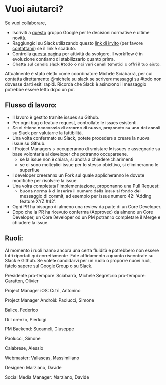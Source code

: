 
# Vuoi aiutarci?

Se vuoi collaborare,

- Iscriviti a [questo](https://groups.google.com/forum/#!forum/noiapp) gruppo Google per le decisioni normative e ultime 
novità.
- Raggiungici su Slack utilizzando questo [link di invito](https://join.slack.com/t/noiapp/shared_invite/zt-dzdakd34-KvCn3HMlebqTH4ewlGamhg) (per favore [contattami](http://linkedin.com/in/msciab)) se il link è scaduto.
- Controlla [questa pagina](todo) per attività da svolgere. Il workflow è in evoluzione contiamo di stabilizzarlo quanto prima. 
- Chatta sul canale slack #todo o nei vari canali tematici e offri il tuo aiuto.

Attualmente è stato eletto come coordinatore Michele Sciabarrà, per cui contatta direttamente @michele su slack se scrivere messaggi su #todo non dovesse darti esiti rapidi. Ricorda che Slack è asincrono il messaggio potrebbe essere letto dopo un po'.


<h2>Flusso di lavoro:</h2>

- Il lavoro è gestito tramite issues su Github.
- Per ogni bug o feature request, controllate le issues esistenti.
- Se si ritiene necessario di crearne di nuove, proponete su uno dei canali su Slack per valutarne la fattibilità.
- Una volta confermato su Slack, potete procedere a creare la nuova issue su Github.
- I Project Managers si occuperanno di smistare le issues e assegnarle su base volontaria ai developer che potranno occuparsene.
	- se la issue non è chiara, si andrà a chiedere chiarimenti
	- se ci sono molteplici issue per lo stesso obiettivo, si elimineranno le superflue
- I developer creeranno un Fork sul quale applicheranno le dovute modifiche per risolvere la issue.
- Una volra completata l'implementazione, proporranno una Pull Request: 
	- buona norma è di inserire il numero della issue al fondo del messaggio di commit, ad esempio per issue numero 42: 'Adding feature XYZ #42'.
- Ogni PR ha bisogno di almeno una review da parte di un Core Developer.
- Dopo che la PR ha ricevuto conferma (Approved) da almeno un Core Developer, un Core Developer od un PM potranno completare il Merge e chiudere la issue.


<h2>Ruoli:</h2>

Al momento i ruoli hanno ancora una certa fluidità e potrebbero non essere tutti riportati qui correttamente. Fate affidamento a quanto riscontrate su Slack e Github.
Se volete candidarvi per un ruolo o proporre nuovi ruoli, fatelo sapere sul Google Group o su Slack.

Presidente pro-tempore: Sciabarrà, Michele
Segretario pro-tempore: Garatton, Olivier

Project Manager iOS:
Cutrì, Antonino

Project Manager Android:
Paolucci, Simone

Balice, Federico

Di Lorenzo, Pierluigi

PM Backend:
Sucameli, Giuseppe

Paolucci, Simone

Calabrese, Alessio

Webmaster:
Vallascas, Massimiliano

Designer:
Marziano, Davide

Social Media Manager:
Marziano, Davide
